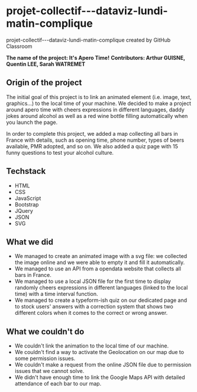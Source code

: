 # projet-collectif---dataviz-lundi-matin-complique
projet-collectif---dataviz-lundi-matin-complique created by GitHub Classroom

**The name of the project: It's Apero Time!**
**Contributors: Arthur GUISNE, Quentin LEE, Sarah WATREMET**

## Origin of the project

The initial goal of this project is to link an animated element (i.e. image, text, graphics...) to the local time of your machine. 
We decided to make a project around apero time with cheers expressions in different languages, daddy jokes around alcohol as well as a red wine bottle filling automatically when you launch the page.

In order to complete this project, we added a map collecting all bars in France with details, such as opening time, phone number, types of beers available, PMR adopted, and so on.
We also added a quiz page with 15 funny questions to test your alcohol culture. 

## Techstack

- HTML
- CSS
- JavaScript
- Bootstrap
- JQuery
- JSON 
- SVG


## What we did

- We managed to create an animated image with a svg file: we collected the image online and we were able to empty it and fill it automatically.
- We managed to use an API from a opendata website that collects all bars in France.
- We managed to use a local JSON file for the first time to display randomly cheers expressions in different languages (linked to the local time) with a time interval function. 
- We managed to create a typeform-ish quiz on our dedicated page and to stock users' answers with a correction system that shows two different colors when it comes to the correct or wrong answer. 

## What we couldn't do

- We couldn't link the animation to the local time of our machine.
- We couldn't find a way to activate the Geolocation on our map due to some permission issues. 
- We couldn't make a request from the online JSON file due to permission issues that we cannot solve. 
- We didn't have enough time to link the Google Maps API with detailed attendance of each bar to our map. 
